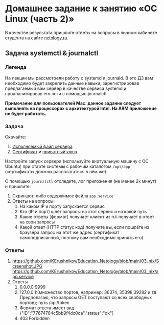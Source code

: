 # Домашнее задание к занятию «ОС Linux (часть 2)»

В качестве результата пришлите ответы на вопросы в личном кабинете студента на сайте [netology.ru](https://netology.ru).

## Задача systemctl & journalctl

### Легенда

На лекции мы рассмотрели работу с systemd и journald. В это ДЗ вам необходимо будет закрепить данные навыки, зарегистрировав предлагаемый вам сервер в качестве сервиса systemd и проанализировав его логи с помощью journalctl.

**Примечание для пользователей Mac: данное задание следует выполнять на процессорах с архитектурой Intel. На ARM приложение не будет работать.**

### Задача

Скачайте:
1. [Исполняемый файл сервера](assets/server.bin)
1. [Сертификат](assets/certificate.pem) и [приватный ключ](assets/key.pem)

Настройте запуск сервера (используйте виртуальную машину с ОС Ubuntu) при старте системы с рабочим каталогом `/opt/app` (сертификаты должны располагаться в нём же).

С помощью `journalctl` отследите, лог приложения (не менее 2х минут) и пришлите:
1. Скриншот, либо содержимое файла `app.service`
2. Ответы на вопросы:
    1. На каком IP и порту запускается сервис
    2. Кто (IP и порт) шлёт запросы на этот сервис и на какой путь
    3. Какие ответы (формат) получает клиент из п.ii получает в ответ на свои запросы
    4. Какой ответ (HTTP статус код) получите вы, если пошлёте из браузера запрос на этот же адрес (сертификат самоподписанный, поэтому вам необходимо принять его)

### Ответы

1. https://github.com/KErushnikov/Education_Netology/blob/main/03_nix/Screenshot.JPG
   https://github.com/KErushnikov/Education_Netology/blob/main/03_nix/app.service
2. Ответы
   1. 0.0.0.0:9999
   2. 127.0.0.1:(множество портов, например: 36374, 35398,39282 и тд. Предполагаю, что запросы GET поступают со всех свободных портов); путь /api/token
   3. Формат ответа имеет вид {"ID":"77674764c5bb9f4dc0ca","status":"ok"}
   4. 403 Forbidden